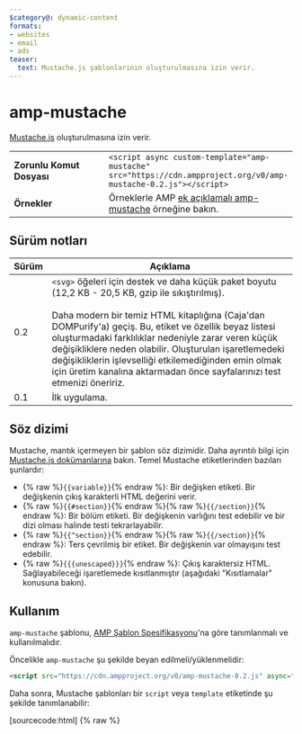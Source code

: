 ```yaml
---
$category@: dynamic-content
formats:
- websites
- email
- ads
teaser:
  text: Mustache.js şablonlarının oluşturulmasına izin verir.
---
```




<!--
       Copyright 2016 The AMP HTML Authors. All Rights Reserved.

       Licensed under the Apache License, Version 2.0 (the "License");
     you may not use this file except in compliance with the License.
     You may obtain a copy of the License at

     http://www.apache.org/licenses/LICENSE-2.0

     Unless required by applicable law or agreed to in writing, software
     distributed under the License is distributed on an "AS-IS" BASIS,
     WITHOUT WARRANTIES OR CONDITIONS OF ANY KIND, either express or implied.
     See the License for the specific language governing permissions and
     limitations under the License.
-->

# amp-mustache

[Mustache.js](https://github.com/janl/mustache.js/) oluşturulmasına izin verir.

<table>
  <tr>
    <td width="40%"><strong>Zorunlu Komut Dosyası</strong></td>
    <td>
      <div>
        <code>&lt;script async custom-template="amp-mustache" src="https://cdn.ampproject.org/v0/amp-mustache-0.2.js">&lt;/script></code>
      </div>
    </td>
  </tr>
  <tr>
    <td width="40%"><strong>Örnekler</strong></td>
    <td>Örneklerle AMP <a href="https://ampbyexample.com/components/amp-mustache/">ek açıklamalı amp-mustache</a> örneğine bakın.</td>
  </tr>
</table>


## Sürüm notları

| Sürüm | Açıklama |
|-------|-----|
| 0.2 | `<svg>` öğeleri için destek ve daha küçük paket boyutu (12,2 KB - 20,5 KB, gzip ile sıkıştırılmış).<br><br> Daha modern bir temiz HTML kitaplığına (Caja'dan DOMPurify'a) geçiş. Bu, etiket ve özellik beyaz listesi oluşturmadaki farklılıklar nedeniyle zarar veren küçük değişikliklere neden olabilir. Oluşturulan işaretlemedeki değişikliklerin işlevselliği etkilemediğinden emin olmak için üretim kanalına aktarmadan önce sayfalarınızı test etmenizi öneririz. |
| 0.1 | İlk uygulama. |

## Söz dizimi

Mustache, mantık içermeyen bir şablon söz dizimidir. Daha ayrıntılı bilgi için [Mustache.js dokümanlarına](https://github.com/janl/mustache.js/) bakın. Temel Mustache etiketlerinden bazıları şunlardır:

* {% raw %}`{{variable}}`{% endraw %}: Bir değişken etiketi. Bir değişkenin çıkış karakterli HTML değerini verir.
*  {% raw %}`{{#section}}`{% endraw %}{% raw %}`{{/section}}`{% endraw %}: Bir bölüm etiketi. Bir değişkenin varlığını test edebilir ve bir dizi olması halinde testi tekrarlayabilir.
* {% raw %}`{{^section}}`{% endraw %}{% raw %}`{{/section}}`{% endraw %}: Ters çevrilmiş bir etiket. Bir değişkenin var olmayışını test edebilir.
* {% raw %}`{{{unescaped}}}`{% endraw %}: Çıkış karaktersiz HTML. Sağlayabileceği işaretlemede kısıtlanmıştır (aşağıdaki "Kısıtlamalar" konusuna bakın).

## Kullanım

`amp-mustache` şablonu, [AMP Şablon Spesifikasyonu](../../spec/amp-html-templates.md)'na göre tanımlanmalı ve kullanılmalıdır.

Öncelikle `amp-mustache` şu şekilde beyan edilmeli/yüklenmelidir:

```html
<script src="https://cdn.ampproject.org/v0/amp-mustache-0.2.js" async="" custom-template="amp-mustache"></script>
```

Daha sonra, Mustache şablonları bir `script` veya `template` etiketinde şu şekilde tanımlanabilir:

[sourcecode:html]
{% raw %}<!-- Şablon etiketi kullanma. -->
<template type="amp-mustache">
  Hello {{world}}!
  {% endraw %}[/sourcecode]

veya

<!-- Komut dosyası etiketi kullanma. -->
[sourcecode:html]
{% raw %}<script type="text/plain" template="amp-mustache">
  Hello {{world}}!
</script>
{% endraw %}[/sourcecode]

AMP doğrulaması yararlı dev-x ipuçları sağladığından, mümkün olan her yerde `template` etiketini kullanın. Uç durumlar ve tablo bağlamında şablon oluşturma sorunları için `script` şablonunu kullanın. Aşağıdaki "Tablolar" bölümüne bakın.

Şablonların nasıl keşfedileceğine, ne zaman oluşturulacağına ve verilerin nasıl sağlanacağına, içeriğini oluşturmak için bu şablonu kullanan hedef AMP öğesi (ör. bir [amp-list](../amp-list/amp-list.md), [amp-form](../amp-form/amp-form.md) vb.) karar verir.

## Kısıtlamalar

### Doğrulama

Tüm AMP şablonları gibi `amp-mustache` şablonlarının da iyi biçimlendirilmiş DOM parçaları olmalıdır. Bu, diğer noktaların yanı sıra, `amp-mustache` etiketini şunlar için kullanamayacağınız anlamına gelir:

* Etiket adını hesaplama. Örneğin, {% raw %}`<{{tagName}}>`{% endraw %} öğesine izin verilmez.
* Özellik adını hesaplama. Örneğin, {% raw %}`<div {{attrName}}=something>`{% endraw %} öğesine izin verilmez.

"Üçlü mustache"ın sonucu yalnızca şu etiketlere izin verecek şekilde temizlenir: `a`, `b`, `br`, `caption`, `colgroup`, `code`, `del`, `div`, `em`, `i`, `ins`, `li`, `mark`, `ol`, `p`, `q`, `s`, `small`, `span`, `strong`, `sub`, `sup`, `table`, `tbody`, `time`, `td`, `th`, `thead`, `tfoot`, `tr`, `u`, `ul`.

### Temizleme

Mustache çıktısı, güvenlik nedenleriyle ve AMP'nin geçerliliğini korumak için temizlenir. Bu, belirli öğelerin ve özelliklerin haber verilmeden kaldırılmasına neden olabilir.

## Güçlükler

### İç içe yerleştirilmiş şablonlar

AMP Doğrulaması'na göre `<template>` öğeleri, diğer `<template>` öğelerinin alt öğeleri olmamalıdır. Bu durum, `amp-list` ve `amp-form` gibi, şablonları kullanan iki bileşen iç içe yerleştirilirken ortaya çıkabilir.

Bu sorunu geçici olarak çözmek için `<template>` öğeleri, bileşendeki `template` özelliği aracılığıyla `id` bilgilerine göre referans alınabilir. Örneğin:

[sourcecode:html]
{% raw %}<amp-list id="myList" src="https://foo.com/list.json">
  <template type="amp-mustache">
    <div>{{title}}</div>
  </template>
</amp-list>
{% endraw %}[/sourcecode]

Şu şekilde de gösterilebilir:

[sourcecode:html]
{% raw %}<!-- İç içe yerleştirmeyi önlemek için şablonları dışlama. -->
<template type="amp-mustache" id="myTemplate">
  <div>{{title}}</div>
</template>

<amp-list id="myList" src="https://foo.com/list.json" template="myTemplate">
</amp-list>
{% endraw %}[/sourcecode]

### Tablolar

AMP şablon dizelerinin `<template>` öğelerinde belirtilmesi gerektiğinden bu durum, tarayıcı ayrıştırması nedeniyle beklenmeyen davranışlara neden olabilir. Örneğin, `<table>` öğelerinin, metnin [koruyucu üst öğesi](https://www.w3.org/TR/html5/syntax.html#unexpected-markup-in-tables) olmasına neden olabilir. Aşağıdaki örnekte:

[sourcecode:html]
{% raw %}<template type="amp-mustache">
  <table>
    <tr>
      {{#foo}}<td></td>{{/foo}}
    </tr>
  </table>
</template>
{% endraw %}[/sourcecode]

Tarayıcı, {% raw %}`{{#foo}}`{% endraw %} ve {% raw %}`{{/foo}}`{% endraw %} metin düğümlerinin koruyucu üst öğesi olur:

[sourcecode:html]
{% raw %}{{#foo}}
{{/foo}}
<table>
  <tr>
    <td></td>
  </tr>
</table>
{% endraw %}[/sourcecode]

Geçici çözümler arasında Mustache bölümlerinin HTML yorumlarında sarmalanmasını (ör. {% raw %}`<!-- {{#bar}} -->`{% endraw %}), bunun yerine `<div>` gibi tablo dışı öğelerin veya şablonlarınızı tanımlamak için bir `<script type="text/plain">` etiketinin kullanılmasını içerir.

[sourcecode:html]
{% raw %}<script type="text/plain" template="amp-mustache">
  <table>
    <tr>
      {{#foo}}<td></td>{{/foo}}
    </tr>
  </table>
</script>
{% endraw %}[/sourcecode]

### Çıkış karakterlerini alıntılama

Özellik değerlerini hesaplamak için `amp-mustache` kullanılırken çıkış karakterlerini alıntılama bir sorun olabilir. Örneğin:

[sourcecode:html]
{% raw %}<template type="amp-mustache">
<!-- foo değişkenindeki bir çift tırnak (") HTML'nin bozulmasına yol açar. -->
<amp-img alt="{{foo}}" src="example.jpg" width="100" height="100"></amp-img>

<!-- bar değişkenindeki bir tek tırnak (') veya çift tırnak (") AMP çalışma zamanı ayrıştırma hatasına neden olur. -->
<button on="tap:AMP.setState({foo: '{{bar}}'})">Click me</button>
</template>
{% endraw %}[/sourcecode]

Mustache HTML `&amp;` çıkış karakterlerini kullanacağından (ör. `&quot;` -&gt; `&amp;quot;`) {% raw %}`{{foo}}`{% endraw %} veya {% raw %}`{{bar}}`{% endraw %} değişkenlerinde HTML karakter kodlarının kullanılması işe yaramaz. Bir geçici çözüm ise ′ (`&prime;`) ve ″ (`&Prime;`) gibi tıpkı basım karakterlerin kullanılmasıdır.

Bunun yerine, bu değişikliğin `amp-mustache` içinde gerçekleştirilmesi için [açık bir teklif](https://github.com/ampproject/amphtml/issues/8395) vardır. Bu teklifi desteklemek isterseniz lütfen konu hakkında yorum yapın.

### HTML varlıkları

HTML varlıkları, `<template>` öğelerinde korunmaz.

Kullanıcı tarafından oluşturulmuş metin içeren bir `<template>` öğesinin sunucu tarafında oluşturulmasını isterseniz, {% raw %}`{{`, `}}`, `{{{`, `}}}`{% endraw %} içeren kullanıcı tarafından oluşturulmuş metin bir Mustache bölümü olarak işleneceğinden bir soruna neden olabilir. Örneğin, {% raw %}`{{`{% endraw %} karakterlerinin `&lcub;&lcub;` HTML varlıklarıyla değiştirilmesi, tarayıcı `<template>` öğesini ayrıştırdığında bu varlıklar korunmayacağı için işe yaramaz.

Geçici çözümler, {% raw %}`{{`{% endraw %} gibi dizeleri farklı karakterlerle değiştirmeyi veya bunları kullanıcı tarafından oluşturulmuş içerikten bütünüyle ayırmayı içerir.

## Doğrulama

AMP doğrulayıcı spesifikasyonundaki [amp-mustache kurallarına](https://github.com/ampproject/amphtml/blob/master/extensions/amp-mustache/validator-amp-mustache.protoascii) bakın.
